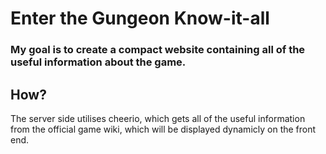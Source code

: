 # Enter the Gungeon Know-it-all
### My goal is to create a compact website containing all of the useful information about the game.

## How?
The server side utilises cheerio, which gets all of the useful information from the official game wiki, which will
be displayed dynamicly on the front end.